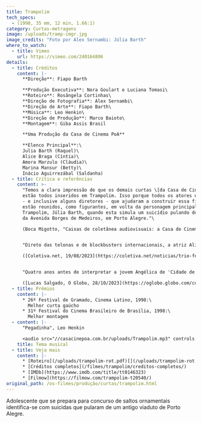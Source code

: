 ```yaml
---
title: Trampolim
tech_specs:
  - (1998, 35 mm, 12 min, 1.66:1)
category: Curtas-metragens
image: /uploads/tramp-imgr.jpg
image_credits: "Foto por Alex Sernambi: Júlia Barth"
where_to_watch:
  - title: Vimeo
    url: https://vimeo.com/240164806
details:
  - title: Créditos
    content: |-
      **Direção**: Fiapo Barth

      **Produção Executiva**: Nora Goulart e Luciana Tomasi\
      **Roteiro**: Rosângela Cortinhas\
      **Direção de Fotografia**: Alex Sernambi\
      **Direção de Arte**: Fiapo Barth\
      **Música**: Leo Henkin\
      **Direção de Produção**: Marco Baioto\
      **Montagem**: Giba Assis Brasil

      **Uma Produção da Casa de Cinema PoA**

      **Elenco Principal**:\
      Julia Barth (Raquel)\
      Alice Braga (Cíntia)\
      Amora Marzulo (Cláudia)\
      Marina Mansur (Betty)\
      Inácio Aguirrezábal (Saldanha)
  - title: Crítica e referências
    content: >-
      "Temos a clara impressão de que os demais curtas \[da Casa de Cinema]
      estão todos inseridos em Trampolim. Isso porque todos os atores e atrizes
      - e inclusive alguns diretores - que ajudaram a construir essa filmografia
      estão reunidos, como figurantes, em volta da personagem principal de
      Trampolim, Júlia Barth, quando esta simula um suicídio pulando do viaduto
      da Avenida Borges de Medeiros, em Porto Alegre."\

      (Boca Migotto, "Caixas de coletânea audiovisuais: a Casa de Cinema de Porto Alegre", dissertação de Mestrado, Unisinos, 2009)


      "Direto das telonas e de blockbusters internacionais, a atriz Alice Braga também esteve no Festival de Gramado para ser homenageada. Condecorada com o Kikito de Cristal, dedicado a expoentes do cinema internacional, recebeu o troféu das mãos de Julia Barth, atriz com quem contracenou o curta 'O Trampolim', em 1998 - a obra foi a estreia de Alice no mundo da sétima arte. Um trecho do filme, inclusive, foi mostrado durante a distinção."\

      ([Coletiva.net, 19/08/2023](https://coletiva.net/noticias/trio-feminino-e-celebrado-em-noite-do-festival-de-cinema-de-gramado,432327.jhtml))\


      "Quatro anos antes de interpretar a jovem Angélica de 'Cidade de Deus' (2002), Alice Braga fez sua estreia como atriz no curta 'Trampolim' (1998), produção da Casa de Cinema de Porto Alegre dirigida por Fiapo Barth e exibida \[e premiada] nos festivais de Gramado e Brasília."\

      ([Lucas Salgado, O Globo, 28/10/2023](https://oglobo.globo.com/cultura/filmes/noticia/2023/10/28/em-filme-com-ben-affleck-alice-braga-quer-voltar-a-atuar-no-brasil-o-set-de-filmagem-e-meu-lugar-favorito.ghtml))
  - title: Prêmios
    content: |-
      * 26º Festival de Gramado, Cinema Latino, 1998:\
        Melhor curta gaúcho
      * 31º Festival do Cinema Brasileiro de Brasília, 1998:\
        Melhor montagem
  - content: |-
      "Pegadinha", Leo Henkin

      <audio src="//casacinepoa.com.br/uploads/Trampolim.mp3" controls />
    title: Tema musical
  - title: Veja mais
    content: |-
      * [Roteiro](/uploads/trampolim-rot.pdf)[](/uploads/trampolim-rot.pdf)
      * [Créditos completos](/filmes/trampolim/creditos-completos/)
      * [I﻿MDb](https://www.imdb.com/title/tt0146323)
      * [F﻿ilmow](https://filmow.com/trampolim-t20540/)
original_path: /os-filmes/produção/curtas/trampolim.html
---
```

Adolescente que se prepara para concurso de saltos ornamentais identifica-se com suicidas que pularam de um antigo viaduto de Porto Alegre.

